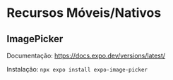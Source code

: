 # Recursos Móveis/Nativos

## ImagePicker

Documentação: https://docs.expo.dev/versions/latest/

Instalação: `npx expo install expo-image-picker`

